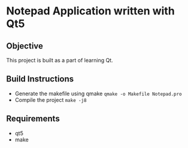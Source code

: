 # Notepad Application written with Qt5

## Objective
This project is built as a part of learning Qt.

## Build Instructions
- Generate the makefile using qmake
  ```qmake -o Makefile Notepad.pro```
- Compile the project
  ```make -j8```

## Requirements
- qt5
- make 
